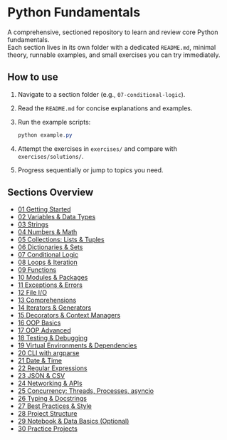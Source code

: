 # Python Fundamentals

A comprehensive, sectioned repository to learn and review core Python fundamentals.  
Each section lives in its own folder with a dedicated `README.md`, minimal theory, runnable examples, and small exercises you can try immediately.

## How to use

1. Navigate to a section folder (e.g., `07-conditional-logic`).
2. Read the `README.md` for concise explanations and examples.
3. Run the example scripts:
   
   ```powershell
   python example.py
   ```
5. Attempt the exercises in `exercises/` and compare with `exercises/solutions/`.
6. Progress sequentially or jump to topics you need.

## Sections Overview

- [01 Getting Started](https://github.com/fbrianzy/python-fundamentals/tree/main/01-getting-started)
- [02 Variables & Data Types](https://github.com/fbrianzy/python-fundamentals/tree/main/02-variables-and-data-types)
- [03 Strings](https://github.com/fbrianzy/python-fundamentals/tree/main/03-strings)
- [04 Numbers & Math](https://github.com/fbrianzy/python-fundamentals/tree/main/04-numbers-and-math)
- [05 Collections: Lists & Tuples](https://github.com/fbrianzy/python-fundamentals/tree/main/05-collections-lists-and-tuples)
- [06 Dictionaries & Sets](https://github.com/fbrianzy/python-fundamentals/tree/main/06-dictionaries-and-sets)
- [07 Conditional Logic](https://github.com/fbrianzy/python-fundamentals/tree/main/07-conditional-logic)
- [08 Loops & Iteration](https://github.com/fbrianzy/python-fundamentals/tree/main/08-loops-and-iteration)
- [09 Functions](https://github.com/fbrianzy/python-fundamentals/tree/main/09-functions)
- [10 Modules & Packages](https://github.com/fbrianzy/python-fundamentals/tree/main/10-modules-and-packages)
- [11 Exceptions & Errors](https://github.com/fbrianzy/python-fundamentals/tree/main/11-exceptions-and-errors)
- [12 File I/O](https://github.com/fbrianzy/python-fundamentals/tree/main/12-file-io)
- [13 Comprehensions](https://github.com/fbrianzy/python-fundamentals/tree/main/13-comprehensions)
- [14 Iterators & Generators](https://github.com/fbrianzy/python-fundamentals/tree/main/14-iterators-and-generators)
- [15 Decorators & Context Managers](https://github.com/fbrianzy/python-fundamentals/tree/main/15-decorators-and-context-managers)
- [16 OOP Basics](https://github.com/fbrianzy/python-fundamentals/tree/main/16-oop-basics)
- [17 OOP Advanced](https://github.com/fbrianzy/python-fundamentals/tree/main/17-oop-advanced)
- [18 Testing & Debugging](https://github.com/fbrianzy/python-fundamentals/tree/main/18-testing-and-debugging)
- [19 Virtual Environments & Dependencies](https://github.com/fbrianzy/python-fundamentals/tree/main/19-virtual-environments-and-dependencies)
- [20 CLI with argparse](https://github.com/fbrianzy/python-fundamentals/tree/main/20-cli-with-argparse)
- [21 Date & Time](https://github.com/fbrianzy/python-fundamentals/tree/main/21-date-and-time)
- [22 Regular Expressions](https://github.com/fbrianzy/python-fundamentals/tree/main/22-regular-expressions)
- [23 JSON & CSV](https://github.com/fbrianzy/python-fundamentals/tree/main/23-json-and-csv)
- [24 Networking & APIs](https://github.com/fbrianzy/python-fundamentals/tree/main/24-networking-and-apis)
- [25 Concurrency: Threads, Processes, asyncio](https://github.com/fbrianzy/python-fundamentals/tree/main/25-concurrency-threads-processes-asyncio)
- [26 Typing & Docstrings](https://github.com/fbrianzy/python-fundamentals/tree/main/26-typing-and-docstrings)
- [27 Best Practices & Style](https://github.com/fbrianzy/python-fundamentals/tree/main/27-best-practices-and-style)
- [28 Project Structure](https://github.com/fbrianzy/python-fundamentals/tree/main/28-project-structure)
- [29 Notebook & Data Basics (Optional)](https://github.com/fbrianzy/python-fundamentals/tree/main/29-notebook-and-data-basics)
- [30 Practice Projects](https://github.com/fbrianzy/python-fundamentals/tree/main/30-practice-projects)
